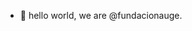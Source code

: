 - 👋 hello world, we are @fundacionauge.

<!---
fundacionauge/fundacionauge is a ✨ special ✨ repository because its `README.md` (this file) appears on your GitHub profile.
You can click the Preview link to take a look at your changes.
--->
